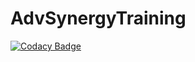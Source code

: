 # AdvSynergyTraining
[![Codacy Badge](https://api.codacy.com/project/badge/Grade/d969e43e036c4715b0f8b5625a19a668)](https://app.codacy.com/app/PcFrontEndAcademy/AdvSynergyTraining?utm_source=github.com&utm_medium=referral&utm_content=PcFrontEndAcademy/AdvSynergyTraining&utm_campaign=Badge_Grade_Dashboard)